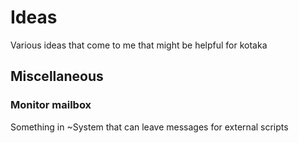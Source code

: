 # Ideas

Various ideas that come to me that might be helpful for kotaka

## Miscellaneous

### Monitor mailbox

Something in ~System that can leave messages for external scripts
